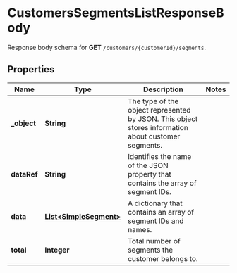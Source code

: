

# CustomersSegmentsListResponseBody

Response body schema for **GET** `/customers/{customerId}/segments`.

## Properties

| Name | Type | Description | Notes |
|------------ | ------------- | ------------- | -------------|
|**_object** | **String** | The type of the object represented by JSON. This object stores information about customer segments. |  |
|**dataRef** | **String** | Identifies the name of the JSON property that contains the array of segment IDs. |  |
|**data** | [**List&lt;SimpleSegment&gt;**](SimpleSegment.md) | A dictionary that contains an array of segment IDs and names. |  |
|**total** | **Integer** | Total number of segments the customer belongs to. |  |



